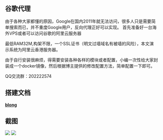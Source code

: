 ## 谷歌代理
由于各种大家都懂的原因，Google在国内2011年就无法访问，很多人只是需要简单搜索而已，并不重度Google用户，反向代理正好可以实现。
首先准备好一台海外VPS或者可以访问谷歌的阿里云服务器

最低RAM32M,构架不限，一个SSL证书（明文过墙域名有被墙的风险），本文演示系统为阿里云香港服务器。

由于自行安装很麻烦，得需要安装各种各样的模块或者配置，小编一次性给大家封装成一个docker镜像，然后根据博主提供的修改配置方法，简单配置一下即可。

QQ交流群：202222574

## 搭建文档
**[blong](https://www.centoscn.vip/1593.html)**


## 截图

![](https://www.centoscn.vip/wp-content/uploads/2020/05/c28c1-2018121919244654.png)
![](https://www.centoscn.vip/wp-content/uploads/2020/05/93aa4-2018121919234848.png)


